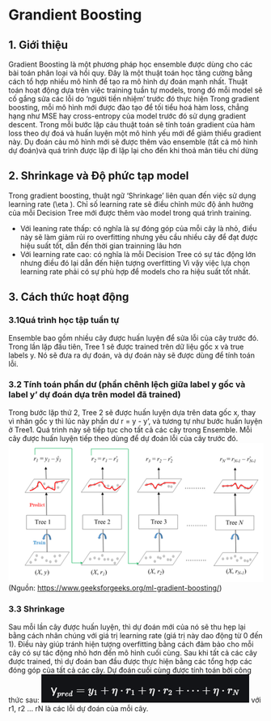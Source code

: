 # Grandient Boosting
## 1. Giới thiệu
Gradient Boosting là một phương pháp học ensemble được dùng cho các bài toán phân loại và hồi quy. Đây là một thuật toán học tăng cường bằng cách tổ hợp nhiều mô hình để tạo ra mô hình dự đoán mạnh nhất. Thuật toán hoạt động dựa trên việc training tuần tự models, trong đó mỗi model sẽ cố gắng sửa các lỗi do ‘người tiền nhiệm’ trước đó thực hiện
Trong gradient boosting, mỗi mô hình mới được đào tạo để tối tiểu hoá hàm loss, chẳng hạng như MSE hay cross-entropy của model trước đó sử dụng gradient descent. Trong mỗi bước lặp cảu thuật toán sẽ tính toán gradient của hàm loss theo dự đoá và huấn luyện một mô hình yếu mới để giảm thiểu gradient này. Dụ đoán cảu mô hình mới sẽ được thêm vào ensemble (tất cả mô hình dự đoán)và quá trình được lặp đi lặp lại cho đến khi thoả mãn tiêu chí dừng
## 2. Shrinkage và Độ phức tạp model
Trong gradient boosting, thuật ngữ ‘Shrinkage’ liên quan đến việc sử dụng learning rate (\eta ). Chỉ số learning rate sẽ điều chỉnh mức độ ảnh hưởng của mỗi Decision Tree mới được thêm vào model trong quá trình training.
-	Với leaning rate thấp: có nghĩa là sự đóng góp của mỗi cây là nhỏ, điều này sẽ làm giảm rủi ro overfitting nhưng yêu cầu nhiều cây để đạt được hiệu suất tốt, dẫn đến thời gian trainning lâu hơn
-	Với learning rate cao: có nghĩa là mỗi Decision Tree có sự tác động lớn nhưng điều đó lại dẫn đến hiện tượng overfitting
Vì vậy việc lựa chọn learning rate phải có sự phù hợp để models cho ra hiệu suất tốt nhất.
## 3. Cách thức hoạt động
### 3.1Quá trình học tập tuần tự
Ensemble bao gồm nhiều cây được huấn luyện để sửa lỗi của cây trước đó. Trong lần lặp đầu tiên, Tree 1 sẽ được trained trên dữ liệu gốc x và true labels y. Nó sẽ đưa ra dự đoán, và dự đoán này sẽ được dùng để tính toán lỗi.
### 3.2 Tính toán phần dư (phần chênh lệch giữa label y gốc và label y’ dự đoán dựa trên model đã trained)
Trong bước lặp thứ 2, Tree 2 sẽ được huấn luyện dựa trên data gốc  x, thay vì nhãn gốc y thì lúc này phần dư r = y - y’, và tương tự như bước huấn luyện ở Tree1. Quá trình này sẽ tiếp tục cho tất cả các cây trong Ensemble. Mỗi cây được huấn luyện tiếp theo dùng để dự đoán lỗi của cây trước đó.
 ![alt text](image.png)
(Nguồn: https://www.geeksforgeeks.org/ml-gradient-boosting/)
### 3.3 Shrinkage 
Sau mỗi lần cây được huấn luyện, thì dự đoán mới của nó sẽ thu hẹp lại bằng cách nhân chúng với giá trị learning rate (giá trị này dao động từ 0 đến 1). Điều này giúp tránh hiện tượng overfitting bằng cách đảm bảo cho mỗi cây có sự tác động nhỏ hơn đến mô hình cuối cùng.
Sau khi tất cả các cây được trained, thì dự đoán ban đầu được thực hiện bằng các tổng hợp các đóng góp của tất cả các cây. Dự đoán cuối cùng được tính toán bởi công thức sau: 
![alt text](image-1.png)
với r1, r2 ... rN là các lỗi dự đoán của mỗi cây.